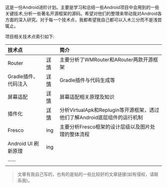 
这是一份Android进阶计划。主要是学习和总结一些Android项目中会用到的一些关键技术,分析一些著名开源框架的源码。希望对他们的整理来带动我对Android各方面的深入研究。对于每一个技术点，我都希望我自己都可以入木三分而不是浅尝辄止。

项目相关技术点索引如下:


|技术点| |简介|
|:----|:-----|:-----|
|Router|<a href="router/README.md">详情</a>|主要分析了WMRouter和ARouter两款开源框架|
|Gradle插件、代码注入|<a href="gradle插件与字节码注入/README.md">详情</a>|Gradle插件与代码生成等|
|屏幕适配|<a href="屏幕适配/README.md">详情</a>|屏幕适配相关原理及知识|
|插件化|<a href="插件化/README.md">详情</a>|分析VirtualApk和Replugin等开源框架，透过他们了解Android底层组件的运行机制|
|Fresco|ing|主要分析Fresco框架的设计层级以及图片处理的整体流程|
|Android UI 刷新原理|ing||
|......| |
| | |




>文章有我自己写的，也有的是贴的一些比较好的文章链接(如有侵权，请联系我)。








